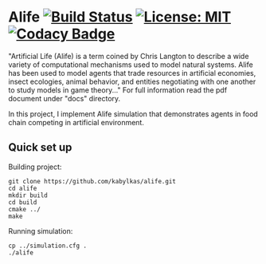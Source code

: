 # Alife [![Build Status](https://travis-ci.com/kabylkas/alife.svg?branch=master)](https://travis-ci.com/kabylkas/alife) [![License: MIT](https://img.shields.io/badge/License-MIT-yellow.svg)](https://opensource.org/licenses/MIT) [![Codacy Badge](https://api.codacy.com/project/badge/Grade/015f1ca8ff054715a0a8fadfd4c5f545)](https://app.codacy.com/app/kabylkas/alife?utm_source=github.com&utm_medium=referral&utm_content=kabylkas/alife&utm_campaign=Badge_Grade_Dashboard)

"Artificial Life (Alife) is a term coined by Chris Langton to describe a wide variety of computational mechanisms used to model natural systems. Alife has been used to model agents that trade resources in artificial economies, insect ecologies, animal behavior, and entities negotiating with one another to study models in game theory..."
For full information read the pdf document under "docs" directory.

In this project, I implement Alife simulation that demonstrates agents in food chain competing in artificial environment.

## Quick set up
Building project:
```
git clone https://github.com/kabylkas/alife.git
cd alife
mkdir build
cd build
cmake ../
make
```

Running simulation:
```
cp ../simulation.cfg .
./alife
```
